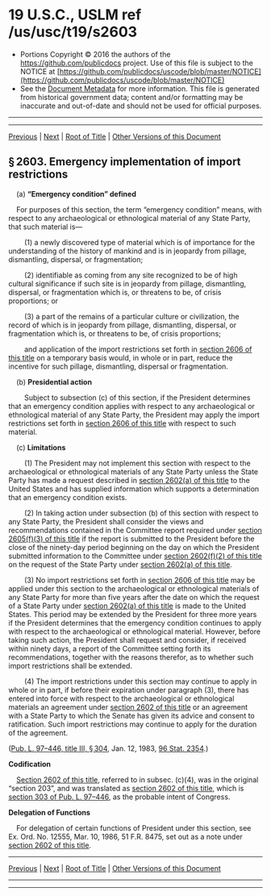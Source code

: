 ---
---

# 19 U.S.C., USLM ref /us/usc/t19/s2603

* Portions Copyright © 2016 the authors of the https://github.com/publicdocs project.
  Use of this file is subject to the NOTICE at [https://github.com/publicdocs/uscode/blob/master/NOTICE](https://github.com/publicdocs/uscode/blob/master/NOTICE)
* See the [Document Metadata](././../../../..//README.md) for more information.
  This file is generated from historical government data; content and/or formatting may be inaccurate and out-of-date and should not be used for official purposes.

----------
----------

[Previous](./../../../..//us/usc/t19/ch14/m__us_usc_t19_s2602.md) | [Next](./../../../..//us/usc/t19/ch14/m__us_usc_t19_s2604.md) | [Root of Title](./../../../../) | [Other Versions of this Document](https://publicdocs.github.io/go/links?ns=uslm&ref=%2Fus%2Fusc%2Ft19%2Fs2603)

## § 2603. Emergency implementation of import restrictions

    (a) __“Emergency condition” defined__ 

    For purposes of this section, the term “emergency condition” means, with respect to any archaeological or ethnological material of any State Party, that such material is—

        (1) a newly discovered type of material which is of importance for the understanding of the history of mankind and is in jeopardy from pillage, dismantling, dispersal, or fragmentation;

        (2) identifiable as coming from any site recognized to be of high cultural significance if such site is in jeopardy from pillage, dismantling, dispersal, or fragmentation which is, or threatens to be, of crisis proportions; or

        (3) a part of the remains of a particular culture or civilization, the record of which is in jeopardy from pillage, dismantling, dispersal, or fragmentation which is, or threatens to be, of crisis proportions;

        and application of the import restrictions set forth in [section 2606 of this title][/us/usc/t19/s2606] on a temporary basis would, in whole or in part, reduce the incentive for such pillage, dismantling, dispersal or fragmentation.

    (b) __Presidential action__ 

        Subject to subsection (c) of this section, if the President determines that an emergency condition applies with respect to any archaeological or ethnological material of any State Party, the President may apply the import restrictions set forth in [section 2606 of this title][/us/usc/t19/s2606] with respect to such material.

    (c) __Limitations__ 

        (1) The President may not implement this section with respect to the archaeological or ethnological materials of any State Party unless the State Party has made a request described in [section 2602(a) of this title][/us/usc/t19/s2602/a] to the United States and has supplied information which supports a determination that an emergency condition exists.

        (2) In taking action under subsection (b) of this section with respect to any State Party, the President shall consider the views and recommendations contained in the Committee report required under [section 2605(f)(3) of this title][/us/usc/t19/s2605/f/3] if the report is submitted to the President before the close of the ninety-day period beginning on the day on which the President submitted information to the Committee under [section 2602(f)(2) of this title][/us/usc/t19/s2602/f/2] on the request of the State Party under [section 2602(a) of this title][/us/usc/t19/s2602/a].

        (3) No import restrictions set forth in [section 2606 of this title][/us/usc/t19/s2606] may be applied under this section to the archaeological or ethnological materials of any State Party for more than five years after the date on which the request of a State Party under [section 2602(a) of this title][/us/usc/t19/s2602/a] is made to the United States. This period may be extended by the President for three more years if the President determines that the emergency condition continues to apply with respect to the archaeological or ethnological material. However, before taking such action, the President shall request and consider, if received within ninety days, a report of the Committee setting forth its recommendations, together with the reasons therefor, as to whether such import restrictions shall be extended.

        (4) The import restrictions under this section may continue to apply in whole or in part, if before their expiration under paragraph (3), there has entered into force with respect to the archaeological or ethnological materials an agreement under [section 2602 of this title][/us/usc/t19/s2602] or an agreement with a State Party to which the Senate has given its advice and consent to ratification. Such import restrictions may continue to apply for the duration of the agreement.

([Pub. L. 97–446, title III, § 304][/us/pl/97/446/s304], Jan. 12, 1983, [96 Stat. 2354][/us/stat/96/2354].)

 __Codification__ 

    [Section 2602 of this title][/us/usc/t19/s2602], referred to in subsec. (c)(4), was in the original “section 203”, and was translated as [section 2602 of this title][/us/usc/t19/s2602], which is [section 303 of Pub. L. 97–446][/us/pl/97/446/s303], as the probable intent of Congress.

 __Delegation of Functions__ 

    For delegation of certain functions of President under this section, see Ex. Ord. No. 12555, Mar. 10, 1986, 51 F.R. 8475, set out as a note under [section 2602 of this title][/us/usc/t19/s2602].

----------

[Previous](./../../../..//us/usc/t19/ch14/m__us_usc_t19_s2602.md) | [Next](./../../../..//us/usc/t19/ch14/m__us_usc_t19_s2604.md) | [Root of Title](./../../../../) | [Other Versions of this Document](https://publicdocs.github.io/go/links?ns=uslm&ref=%2Fus%2Fusc%2Ft19%2Fs2603)

----------
----------

[/us/usc/t19/s2606]: https://publicdocs.github.io/go/links?ns=uslm&ref=%2Fus%2Fusc%2Ft19%2Fs2606
[/us/usc/t19/s2606]: https://publicdocs.github.io/go/links?ns=uslm&ref=%2Fus%2Fusc%2Ft19%2Fs2606
[/us/usc/t19/s2602/a]: https://publicdocs.github.io/go/links?ns=uslm&ref=%2Fus%2Fusc%2Ft19%2Fs2602%2Fa
[/us/usc/t19/s2605/f/3]: https://publicdocs.github.io/go/links?ns=uslm&ref=%2Fus%2Fusc%2Ft19%2Fs2605%2Ff%2F3
[/us/usc/t19/s2602/f/2]: https://publicdocs.github.io/go/links?ns=uslm&ref=%2Fus%2Fusc%2Ft19%2Fs2602%2Ff%2F2
[/us/usc/t19/s2602/a]: https://publicdocs.github.io/go/links?ns=uslm&ref=%2Fus%2Fusc%2Ft19%2Fs2602%2Fa
[/us/usc/t19/s2606]: https://publicdocs.github.io/go/links?ns=uslm&ref=%2Fus%2Fusc%2Ft19%2Fs2606
[/us/usc/t19/s2602/a]: https://publicdocs.github.io/go/links?ns=uslm&ref=%2Fus%2Fusc%2Ft19%2Fs2602%2Fa
[/us/usc/t19/s2602]: https://publicdocs.github.io/go/links?ns=uslm&ref=%2Fus%2Fusc%2Ft19%2Fs2602
[/us/pl/97/446/s304]: https://publicdocs.github.io/go/links?ns=uslm&ref=%2Fus%2Fpl%2F97%2F446%2Fs304
[/us/stat/96/2354]: https://publicdocs.github.io/go/links?ns=uslm&ref=%2Fus%2Fstat%2F96%2F2354
[/us/usc/t19/s2602]: https://publicdocs.github.io/go/links?ns=uslm&ref=%2Fus%2Fusc%2Ft19%2Fs2602
[/us/usc/t19/s2602]: https://publicdocs.github.io/go/links?ns=uslm&ref=%2Fus%2Fusc%2Ft19%2Fs2602
[/us/pl/97/446/s303]: https://publicdocs.github.io/go/links?ns=uslm&ref=%2Fus%2Fpl%2F97%2F446%2Fs303
[/us/usc/t19/s2602]: https://publicdocs.github.io/go/links?ns=uslm&ref=%2Fus%2Fusc%2Ft19%2Fs2602


